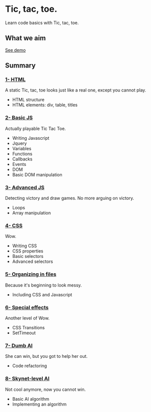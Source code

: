 # Tic, tac, toe.

Learn code basics with Tic, tac, toe.

## What we aim

[See demo](8-skynet.html)

## Summary

### [1- HTML](1-html.md.html)
A static Tic, tac, toe looks just like a real one, except you cannot play.
- HTML structure
- HTML elements: div, table, titles

### [2- Basic JS](2-basic-js.md.html)
Actually playable Tic Tac Toe.
- Writing Javascript
- Jquery
- Variables
- Functions
- Callbacks
- Events
- DOM
- Basic DOM manipulation

### [3- Advanced JS](3-advanced-js.md.html)
Detecting victory and draw games. No more arguing on victory.
- Loops
- Array manipulation

### [4- CSS](4-css.md.html)
Wow.
- Writing CSS
- CSS properties
- Basic selectors
- Advanced selectors

### [5- Organizing in files](5-organizing.md.html)
Because it's beginning to look messy.
- Including CSS and Javascript

### [6- Special effects](6-special-effects.md.html)
Another level of Wow.
- CSS Transitions
- SetTimeout

### [7- Dumb AI](7-dumb-ai.md.html)
She can win, but you got to help her out.
- Code refactoring

### [8- Skynet-level AI](8-skynet.md.html)
Not cool anymore, now you cannot win.
- Basic AI algorithm
- Implementing an algorithm
